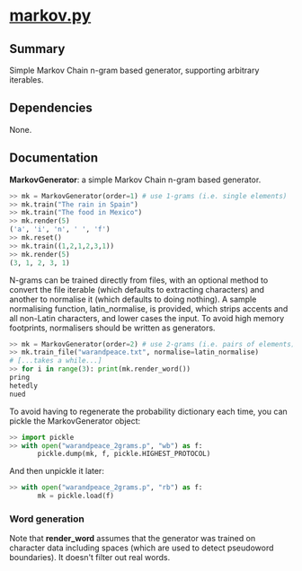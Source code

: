 # [markov.py](markov.py)

## Summary 
Simple Markov Chain n-gram based generator, supporting arbitrary iterables. 

## Dependencies
None. 

## Documentation

**MarkovGenerator**: a simple Markov Chain n-gram based generator. 

```python
>> mk = MarkovGenerator(order=1) # use 1-grams (i.e. single elements)
>> mk.train("The rain in Spain")
>> mk.train("The food in Mexico")
>> mk.render(5)
('a', 'i', 'n', ' ', 'f')
>> mk.reset()
>> mk.train((1,2,1,2,3,1))
>> mk.render(5)
(3, 1, 2, 3, 1)
```

N-grams can be trained directly from files, with an optional method to convert the file iterable (which defaults to extracting characters) and another to normalise it (which defaults to doing nothing). A sample normalising function, latin_normalise, is provided, which strips accents and all non-Latin characters, and lower cases the input. To avoid high memory footprints, normalisers should be written as generators. 

```python
>> mk = MarkovGenerator(order=2) # use 2-grams (i.e. pairs of elements)
>> mk.train_file("warandpeace.txt", normalise=latin_normalise)
# [...takes a while...]
>> for i in range(3): print(mk.render_word())
pring
hetedly
nued
```

To avoid having to regenerate the probability dictionary each time, you can pickle the MarkovGenerator object:

```python
>> import pickle
>> with open("warandpeace_2grams.p", "wb") as f:
       pickle.dump(mk, f, pickle.HIGHEST_PROTOCOL)
```

And then unpickle it later:

```python
>> with open("warandpeace_2grams.p", "rb") as f:
       mk = pickle.load(f)
```

### Word generation

Note that **render_word** assumes that the generator was trained on character data including spaces (which are used to detect pseudoword boundaries). It doesn't filter out real words. 
